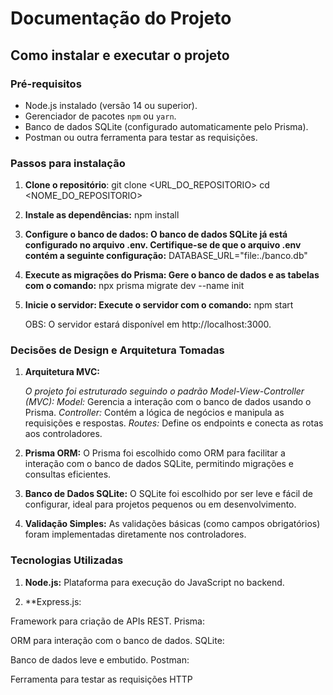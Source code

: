 # Documentação do Projeto

## **Como instalar e executar o projeto**

### **Pré-requisitos**
- Node.js instalado (versão 14 ou superior).
- Gerenciador de pacotes `npm` ou `yarn`.
- Banco de dados SQLite (configurado automaticamente pelo Prisma).
- Postman ou outra ferramenta para testar as requisições.

### **Passos para instalação**

1. **Clone o repositório**:
   git clone <URL_DO_REPOSITORIO>
   cd <NOME_DO_REPOSITORIO>

2. **Instale as dependências:**
    npm install

3. **Configure o banco de dados: O banco de dados SQLite já está configurado no arquivo .env. Certifique-se de que o arquivo .env contém a seguinte configuração:**
    DATABASE_URL="file:./banco.db"

4. **Execute as migrações do Prisma: Gere o banco de dados e as tabelas com o comando:**
    npx prisma migrate dev --name init

5. **Inicie o servidor: Execute o servidor com o comando:**
    npm start

    OBS: O servidor estará disponível em http://localhost:3000.

### **Decisões de Design e Arquitetura Tomadas**

1. **Arquitetura MVC:**

    *O projeto foi estruturado seguindo o padrão Model-View-Controller (MVC):*
    *Model:* Gerencia a interação com o banco de dados usando o Prisma.
    *Controller:* Contém a lógica de negócios e manipula as requisições e respostas.
    *Routes:* Define os endpoints e conecta as rotas aos controladores.
    
2. **Prisma ORM:**
    O Prisma foi escolhido como ORM para facilitar a interação com o banco de dados SQLite, permitindo migrações e consultas eficientes.

3. **Banco de Dados SQLite:**
    O SQLite foi escolhido por ser leve e fácil de configurar, ideal para projetos pequenos ou em desenvolvimento.

4. **Validação Simples:**
    As validações básicas (como campos obrigatórios) foram implementadas diretamente nos controladores.

### **Tecnologias Utilizadas**

1. **Node.js:**
Plataforma para execução do JavaScript no backend.

2. **Express.js:

Framework para criação de APIs REST.
Prisma:

ORM para interação com o banco de dados.
SQLite:

Banco de dados leve e embutido.
Postman:

Ferramenta para testar as requisições HTTP

